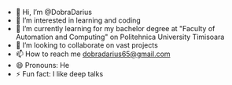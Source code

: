 - 👋 Hi, I’m @DobraDarius
- 👀 I’m interested in learning and coding
- 🌱 I’m currently learning for my bachelor degree at "Faculty of Automation and Computing" on Politehnica University Timisoara
- 💞️ I’m looking to collaborate on vast projects
- 📫 How to reach me dobradarius65@gmail.com
- 😄 Pronouns: He
- ⚡ Fun fact: I like deep talks
